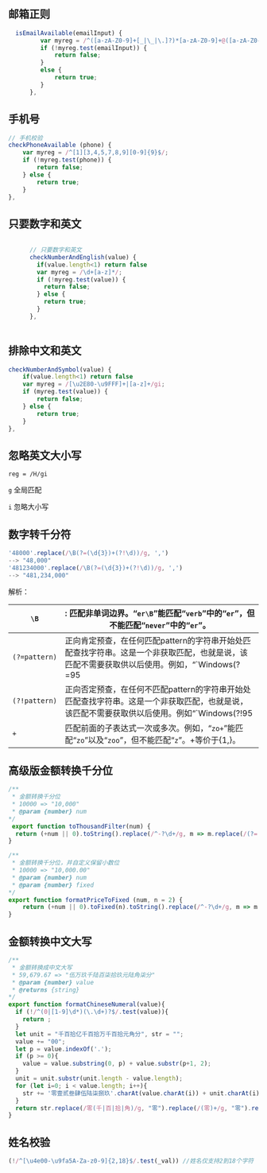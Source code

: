 ## 邮箱正则

```js
  isEmailAvailable(emailInput) {
         var myreg = /^([a-zA-Z0-9]+[_|\_|\.]?)*[a-zA-Z0-9]+@([a-zA-Z0-9]+[_|\_|\.]?)*[a-zA-Z0-9]+\.[a-zA-Z]{2,3}$/;
         if (!myreg.test(emailInput)) {
             return false;
         }
         else {
             return true;
         }
      },
```

## 手机号

```js
// 手机校验
checkPhoneAvailable (phone) {
    var myreg = /^[1][3,4,5,7,8,9][0-9]{9}$/;
    if (!myreg.test(phone)) {
        return false;
    } else {
        return true;
    }
},
```

##  只要数字和英文

```js
 
      // 只要数字和英文
      checkNumberAndEnglish(value) {
        if(value.length<1) return false
        var myreg = /\d+[a-z]*/;
        if (!myreg.test(value)) {
          return false;
        } else {
          return true;
        }
      },
      
```

## 排除中文和英文

```js
checkNumberAndSymbol(value) {
    if(value.length<1) return false
    var myreg = /[\u2E80-\u9FFF]+|[a-z]+/gi;
    if (myreg.test(value)) {
        return false;
    } else {
        return true;
    }
},
```



## 忽略英文大小写

`reg = /H/gi`

`g` 全局匹配

`i` 忽略大小写

## 数字转千分符

```js
'48000'.replace(/\B(?=(\d{3})+(?!\d))/g, ',')
--> "48,000"
'481234000'.replace(/\B(?=(\d{3})+(?!\d))/g, ',')
--> "481,234,000"
```

解析：

| `\B`          | : 匹配非单词边界。“`er\B`”能匹配“`verb`”中的“`er`”，但不能匹配“`never`”中的“`er`”。 |
| ------------- | ------------------------------------------------------------ |
| `(?=pattern)` | 正向肯定预查，在任何匹配pattern的字符串开始处匹配查找字符串。这是一个非获取匹配，也就是说，该匹配不需要获取供以后使用。例如，“`Windows(?=95|98|NT|2000)`”能匹配“`Windows2000`”中的“`Windows`”，但不能匹配“`Windows3.1`”中的“`Windows`”。预查不消耗字符，也就是说，在一个匹配发生后，在最后一次匹配之后立即开始下一次匹配的搜索，而不是从包含预查的字符之后开始。 |
| `(?!pattern)` | 正向否定预查，在任何不匹配pattern的字符串开始处匹配查找字符串。这是一个非获取匹配，也就是说，该匹配不需要获取供以后使用。例如“`Windows(?!95|98|NT|2000)`”能匹配“`Windows3.1`”中的“`Windows`”，但不能匹配“`Windows2000`”中的“`Windows`”。预查不消耗字符，也就是说，在一个匹配发生后，在最后一次匹配之后立即开始下一次匹配的搜索，而不是从包含预查的字符之后开始 |
| `+`           | 匹配前面的子表达式一次或多次。例如，“`zo+`”能匹配“`zo`”以及“`zoo`”，但不能匹配“`z`”。+等价于{1,}。 |

## 高级版金额转换千分位

```js
/**
 * 金额转换千分位
 * 10000 => "10,000"
 * @param {number} num
*/
 export function toThousandFilter(num) {
  return (+num || 0).toString().replace(/^-?\d+/g, m => m.replace(/(?=(?!\b)(\d{3})+$)/g, ','));
}
```

```js
/**
 * 金额转换千分位，并自定义保留小数位
 * 10000 => "10,000.00"
 * @param {number} num
 * @param {number} fixed
*/
export function formatPriceToFixed (num, n = 2) {
	return (+num || 0).toFixed(n).toString().replace(/^-?\d+/g, m => m.replace(/(?=(?!\b)(\d{3})+$)/g, ','));
}
```

## 金额转换中文大写

```js
/**
 * 金额转换成中文大写
 * 59,679.67 => "伍万玖千陆百柒拾玖元陆角柒分"
 * @param {number} value
 * @returns {string}
*/
export function formatChineseNumeral(value){
  if (!/^(0|[1-9]\d*)(\.\d+)?$/.test(value)){
    return ;
  }
  let unit = "千百拾亿千百拾万千百拾元角分", str = "";
  value += "00";
  let p = value.indexOf('.');
  if (p >= 0){
    value = value.substring(0, p) + value.substr(p+1, 2);
  }
  unit = unit.substr(unit.length - value.length);
  for (let i=0; i < value.length; i++){
    str += '零壹贰叁肆伍陆柒捌玖'.charAt(value.charAt(i)) + unit.charAt(i);
  }
  return str.replace(/零(千|百|拾|角)/g, "零").replace(/(零)+/g, "零").replace(/零(万|亿|元)/g, "$1").replace(/(亿)万|壹(拾)/g, "$1$2").replace(/^元零?|零分/g, "").replace(/元$/g, "元整");
}
```

## 姓名校验

```js
(!/^[\u4e00-\u9fa5A-Za-z0-9]{2,18}$/.test(_val)) //姓名仅支持2到18个字符
```

